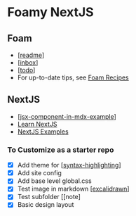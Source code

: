 # Foamy NextJS

## Foam 
- [[readme]]
- [[inbox]]
- [[todo]]
- For up-to-date tips, see [Foam Recipes](https://foambubble.github.io/foam/recipes)

## NextJS
- [[jsx-component-in-mdx-example]]
- [Learn NextJS](https://nextjs.org/learn/basics/create-nextjs-app)
- [NextJS Examples](https://github.com/vercel/next.js/tree/canary/examples)

### To Customize as a starter repo
- [x] Add theme for [[syntax-highlighting]]
- [x] Add site config
- [x] Add base level global.css
- [x] Test image in markdown [[excalidrawn]]
- [x] Test subfolder [[note] 
- [x] Basic design layout

[//begin]: # "Autogenerated link references for markdown compatibility"
[readme]: readme "Foam"
[inbox]: inbox "Inbox"
[todo]: todo "Todo"
[jsx-component-in-mdx-example]: jsx-component-in-mdx-example "JSX Component in Mdx Example"
[syntax-highlighting]: notes/syntax-highlighting "Syntax Highlighting"
[excalidrawn]: excalidrawn "Excalidrawn"
[//end]: # "Autogenerated link references"